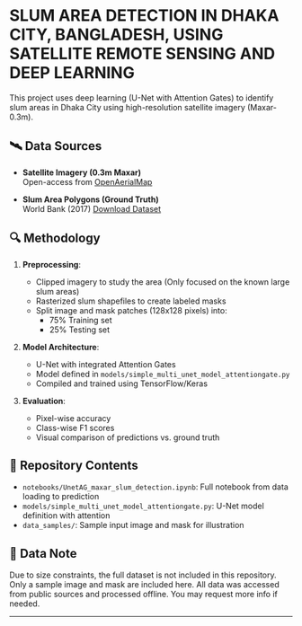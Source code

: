 # SLUM AREA DETECTION IN DHAKA CITY, BANGLADESH, USING SATELLITE REMOTE SENSING AND DEEP LEARNING

This project uses deep learning (U-Net with Attention Gates) to identify slum areas in Dhaka City using high-resolution satellite imagery (Maxar- 0.3m).

## 🛰️ Data Sources

- **Satellite Imagery (0.3m Maxar)**  
  Open-access from [OpenAerialMap](https://map.openaerialmap.org/)

- **Slum Area Polygons (Ground Truth)**  
  World Bank (2017) [Download Dataset](https://datacatalog.worldbank.org/search/dataset/0041703/Dhaka--Bangladesh----Informal-Settlements--ESA-EO4SD-Urban-)

## 🔍 Methodology

1. **Preprocessing**:
   - Clipped imagery to study the area (Only focused on the known large slum areas)
   - Rasterized slum shapefiles to create labeled masks
   - Split image and mask patches (128x128 pixels) into:
     - 75% Training set
     - 25% Testing set

2. **Model Architecture**:
   - U-Net with integrated Attention Gates
   - Model defined in `models/simple_multi_unet_model_attentiongate.py`
   - Compiled and trained using TensorFlow/Keras

3. **Evaluation**:
   - Pixel-wise accuracy
   - Class-wise F1 scores
   - Visual comparison of predictions vs. ground truth

## 📁 Repository Contents

- `notebooks/UnetAG_maxar_slum_detection.ipynb`: Full notebook from data loading to prediction
- `models/simple_multi_unet_model_attentiongate.py`: U-Net model definition with attention
- `data_samples/`: Sample input image and mask for illustration


## 🚫 Data Note

Due to size constraints, the full dataset is not included in this repository. Only a sample image and mask are included here. All data was accessed from public sources and processed offline. You may request more info if needed.


---



